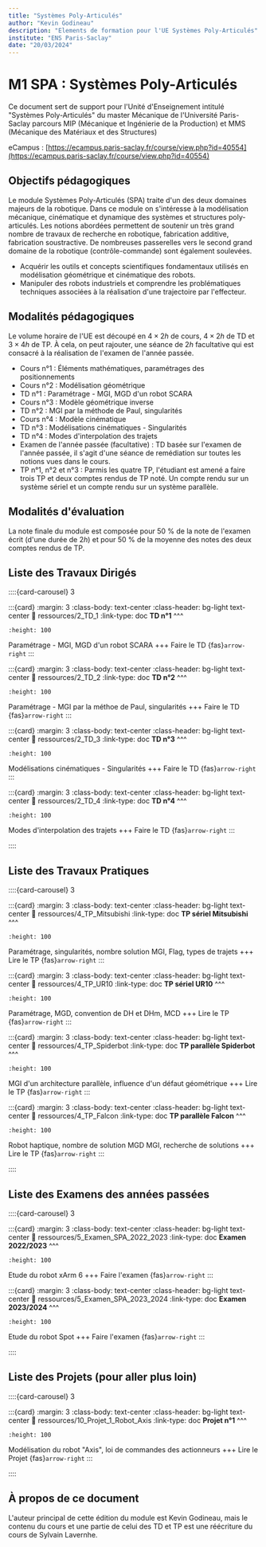 ```yaml
---
title: "Systèmes Poly-Articulés"
author: "Kevin Godineau"
description: "Elements de formation pour l'UE Systèmes Poly-Articulés"
institute: "ENS Paris-Saclay"
date: "20/03/2024"
---
```


# M1 SPA : Systèmes Poly-Articulés

Ce document sert de support pour l'Unité d'Enseignement intitulé "Systèmes Poly-Articulés" du master Mécanique de l'Université Paris-Saclay parcours MIP (Mécanique et Ingénierie de la Production) et MMS (Mécanique des Matériaux et des Structures)

eCampus : [https://ecampus.paris-saclay.fr/course/view.php?id=40554](https://ecampus.paris-saclay.fr/course/view.php?id=40554)

## Objectifs pédagogiques

Le module Systèmes Poly-Articulés (SPA) traite d'un des deux domaines majeurs de la robotique. Dans ce module on s'intéresse à la modélisation mécanique, cinématique et dynamique des systèmes et structures poly-articulés. Les notions abordées permettent de soutenir un très grand nombre de travaux de recherche en robotique, fabrication additive, fabrication soustractive. De nombreuses passerelles vers le second grand domaine de la robotique (contrôle-commande) sont également soulevées. 

- Acquérir les outils et concepts scientifiques fondamentaux utilisés en modélisation géométrique et cinématique des robots. 
- Manipuler des robots industriels et comprendre les problématiques techniques associées à la réalisation d'une trajectoire par l'effecteur. 

## Modalités pédagogiques

Le volume horaire de l'UE est découpé en $4 \times 2h$ de cours, $4 \times 2h$ de TD et $3 \times 4h$ de TP. À cela, on peut rajouter, une séance de $2h$ facultative qui est consacré à la réalisation de l'examen de l'année passée. 

- Cours n°1 : Éléments mathématiques, paramétrages des positionnements
- Cours n°2 : Modélisation géométrique 
- TD n°1 : Paramétrage - MGI, MGD d'un robot SCARA
- Cours n°3 : Modèle géométrique inverse
- TD n°2 : MGI par la méthode de Paul, singularités
- Cours n°4 : Modèle cinématique
- TD n°3 : Modélisations cinématiques - Singularités
- TD n°4 : Modes d'interpolation des trajets
- Examen de l'année passée (facultative) : TD basée sur l'examen de l'année passée, il s'agit d'une séance de remédiation sur toutes les notions vues dans le cours.
- TP n°1, n°2 et n°3 : Parmis les quatre TP, l'étudiant est amené a faire trois TP et deux comptes rendus de TP noté. Un compte rendu sur un système sériel et un compte rendu sur un système parallèle. 

## Modalités d'évaluation

La note finale du module est composée pour 50 % de la note de l'examen écrit (d'une durée de $2h$) et pour 50 % de la moyenne des notes des deux comptes rendus de TP.

## Liste des Travaux Dirigés

::::{card-carousel} 3

:::{card}
:margin: 3
:class-body: text-center
:class-header: bg-light text-center
:link: ressources/2_TD_1
:link-type: doc
**TD n°1**
^^^
```{image} https://www.fanuc.eu/~/media/corporate/products/robots/scara/sr-6ia-c/sr-6ia_c_l.png
:height: 100
```

Paramétrage - MGI, MGD d'un robot SCARA
+++
Faire le TD {fas}`arrow-right`
:::

:::{card}
:margin: 3
:class-body: text-center
:class-header: bg-light text-center
:link: ressources/2_TD_2
:link-type: doc
**TD n°2**
^^^
```{image} https://www.fsi-france.fr/wp-content/uploads/2019/11/csm_tx200-6-axis-robotic-arm-pim-2x-50249-jpg-orig_d32898df3c.jpg
:height: 100
```

Paramétrage - MGI par la méthoe de Paul, singularités
+++
Faire le TD {fas}`arrow-right`
:::

:::{card}
:margin: 3
:class-body: text-center
:class-header: bg-light text-center
:link: ressources/2_TD_3
:link-type: doc
**TD n°3**
^^^
```{image} https://www.evsrobot.com/wp-content/uploads/2024/01/6kg-Payload-600mm-4-Axis-Universal-SCARA-Robot.png
:height: 100
```

Modélisations cinématiques - Singularités
+++
Faire le TD {fas}`arrow-right`
:::

:::{card}
:margin: 3
:class-body: text-center
:class-header: bg-light text-center
:link: ressources/2_TD_4
:link-type: doc
**TD n°4**
^^^
```{image} https://www.usinenouvelle.com/expo/img/fraiseuse-usinage-lourd-whb-1000-012221895-product_zoom.jpg
:height: 100
```

Modes d'interpolation des trajets
+++
Faire le TD {fas}`arrow-right`
:::

::::

## Liste des Travaux Pratiques

::::{card-carousel} 3

:::{card}
:margin: 3
:class-body: text-center
:class-header: bg-light text-center
:link: ressources/4_TP_Mitsubishi
:link-type: doc
**TP sériel Mitsubishi**
^^^
```{image} ressources/img/TP_Mitsubishi/RV4FL.jpg
:height: 100
```
Paramétrage, singularités, nombre solution MGI, Flag, types de trajets
+++
Lire le TP {fas}`arrow-right`
:::

:::{card}
:margin: 3
:class-body: text-center
:class-header: bg-light text-center
:link: ressources/4_TP_UR10
:link-type: doc
**TP sériel UR10**
^^^
```{image} ressources/img/TP_UR10/UR10.png
:height: 100
```
Paramétrage, MGD, convention de DH et DHm, MCD
+++
Lire le TP {fas}`arrow-right`
:::

:::{card}
:margin: 3
:class-body: text-center
:class-header: bg-light text-center
:link: ressources/4_TP_Spiderbot
:link-type: doc
**TP parallèle Spiderbot**
^^^
```{image} ressources/img/TP_Spiderbot/PhotoSupport.png
:height: 100
```
MGI d'un architecture parallèle, influence d'un défaut géométrique
+++
Lire le TP {fas}`arrow-right`
:::

:::{card}
:margin: 3
:class-body: text-center
:class-header: bg-light text-center
:link: ressources/4_TP_Falcon
:link-type: doc
**TP parallèle Falcon**
^^^
```{image} ressources/img/TP_Falcon/falcon.png
:height: 100
```
Robot haptique, nombre de solution MGD MGI, recherche de solutions
+++
Lire le TP {fas}`arrow-right`
:::

::::

## Liste des Examens des années passées

::::{card-carousel} 3

:::{card}
:margin: 3
:class-body: text-center
:class-header: bg-light text-center
:link: ressources/5_Examen_SPA_2022_2023
:link-type: doc
**Examen 2022/2023**
^^^
```{image} ressources/img/Examen_2022_2023/xArm7.jpg
:height: 100
```
Etude du robot xArm 6
+++
Faire l'examen {fas}`arrow-right`
:::

:::{card}
:margin: 3
:class-body: text-center
:class-header: bg-light text-center
:link: ressources/5_Examen_SPA_2023_2024
:link-type: doc
**Examen 2023/2024**
^^^
```{image} ressources/img/Examen_2023_2024/spot-payloads-mobile.png
:height: 100
```
Etude du robot Spot
+++
Faire l'examen {fas}`arrow-right`
:::

::::


## Liste des Projets (pour aller plus loin)

::::{card-carousel} 3

:::{card}
:margin: 3
:class-body: text-center
:class-header: bg-light text-center
:link: ressources/10_Projet_1_Robot_Axis
:link-type: doc
**Projet n°1**
^^^
```{image} ressources/img/Projet1/P1_Axis.jpg
:height: 100
```
Modélisation du robot "Axis", loi de commandes des actionneurs
+++
Lire le Projet {fas}`arrow-right`
:::

::::

## À propos de ce document

L'auteur principal de cette édition du module est Kevin Godineau, mais le contenu du cours et une partie de celui des TD et TP est une réécriture du cours de Sylvain Lavernhe.





